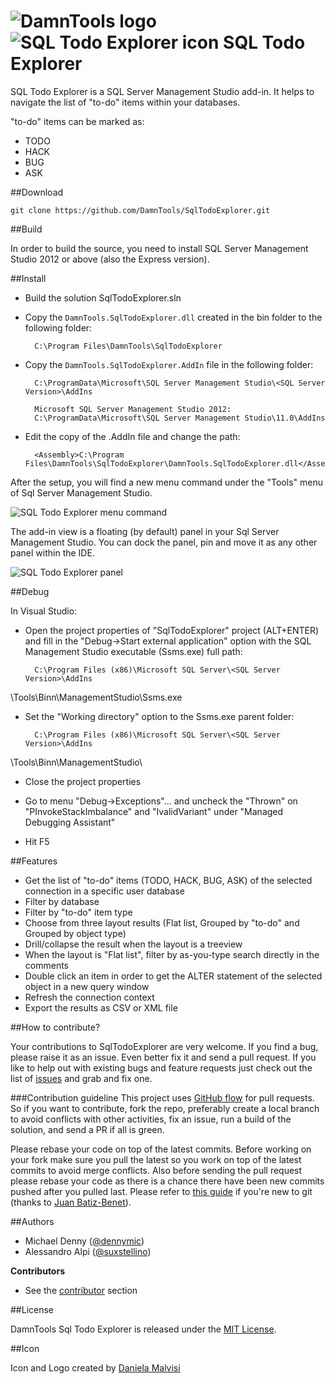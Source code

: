 ![DamnTools logo](https://raw.githubusercontent.com/wiki/DamnTools/SqlTodoExplorer/images/logo.png)
![SQL Todo Explorer icon](https://raw.githubusercontent.com/wiki/DamnTools/SqlTodoExplorer/images/sqltodoexplorer_ico.png)
SQL Todo Explorer
=========

SQL Todo Explorer is a SQL Server Management Studio add-in. It helps to navigate the list of "to-do" items within your databases. 

"to-do" items can be marked as:
  - TODO
  - HACK
  - BUG
  - ASK

##Download

    git clone https://github.com/DamnTools/SqlTodoExplorer.git
    
##Build

In order to build the source, you need to install SQL Server Management Studio 2012 or above (also the Express version).

##Install

- Build the solution SqlTodoExplorer.sln

- Copy the `DamnTools.SqlTodoExplorer.dll` created in the bin folder to the following folder:

        C:\Program Files\DamnTools\SqlTodoExplorer

- Copy the `DamnTools.SqlTodoExplorer.AddIn` file in the following folder:

        C:\ProgramData\Microsoft\SQL Server Management Studio\<SQL Server Version>\AddIns

        Microsoft SQL Server Management Studio 2012:
        C:\ProgramData\Microsoft\SQL Server Management Studio\11.0\AddIns
        
- Edit the copy of the .AddIn file and change the <Assembly> path:

        <Assembly>C:\Program Files\DamnTools\SqlTodoExplorer\DamnTools.SqlTodoExplorer.dll</Assembly>

After the setup, you will find a new menu command under the "Tools" menu of Sql Server Management Studio.

![SQL Todo Explorer menu command](https://raw.githubusercontent.com/wiki/DamnTools/SqlTodoExplorer/images/new_menu_command.png)

The add-in view is a floating (by default) panel in your Sql Server Management Studio. You can dock the panel, pin and move it as any other panel within the IDE.

![SQL Todo Explorer panel](https://raw.githubusercontent.com/wiki/DamnTools/SqlTodoExplorer/images/panel.png)

##Debug

In Visual Studio:

- Open the project properties of "SqlTodoExplorer" project (ALT+ENTER) and fill in the "Debug->Start external application" option with the SQL Management Studio executable (Ssms.exe) full path:

        C:\Program Files (x86)\Microsoft SQL Server\<SQL Server Version>\AddIns
\Tools\Binn\ManagementStudio\Ssms.exe

- Set the "Working directory" option to the Ssms.exe parent folder:

        C:\Program Files (x86)\Microsoft SQL Server\<SQL Server Version>\AddIns
\Tools\Binn\ManagementStudio\
		
- Close the project properties

- Go to menu "Debug->Exceptions"... and uncheck the "Thrown" on "PInvokeStackImbalance" and "IvalidVariant" under "Managed Debugging Assistant"

- Hit F5

##Features

- Get the list of "to-do" items (TODO, HACK, BUG, ASK) of the selected connection in a specific user database
- Filter by database
- Filter by "to-do" item type
- Choose from three layout results (Flat list, Grouped by "to-do" and Grouped by object type)
- Drill/collapse the result when the layout is a treeview
- When the layout is "Flat list", filter by as-you-type search directly in the comments
- Double click an item in order to get the ALTER statement of the selected object in a new query window
- Refresh the connection context
- Export the results as CSV or XML file

##How to contribute?

Your contributions to SqlTodoExplorer are very welcome. If you find a bug, please raise it as an issue. Even better fix it and send a pull request. If you like to help out with existing bugs and feature requests just check out the list of [issues] and grab and fix one.

###Contribution guideline
This project uses [GitHub flow] for pull requests.
So if you want to contribute, fork the repo, preferably create a local branch to avoid conflicts with other activities, fix an issue, run a build of the solution, and send a PR if all is green.

Please rebase your code on top of the latest commits.
Before working on your fork make sure you pull the latest so you work on top of the latest commits to avoid merge conflicts.
Also before sending the pull request please rebase your code as there is a chance there have been new commits pushed after you pulled last.
Please refer to [this guide](https://gist.github.com/jbenet/ee6c9ac48068889b0912#the-workflow) if you're new to git (thanks to [Juan Batiz-Benet](https://github.com/jbenet)).

##Authors

- Michael Denny ([@dennymic])
- Alessandro Alpi ([@suxstellino])

__Contributors__
- See the [contributor] section

##License

DamnTools Sql Todo Explorer is released under the [MIT License].

##Icon

Icon and Logo created by [Daniela Malvisi]


[Daniela Malvisi]: https://it.linkedin.com/pub/daniela-malvisi/61/859/275
[MIT License]: https://github.com/DamnTools/SqlTodoExplorer/blob/master/LICENSE
[contributor]: https://github.com/DamnTools/SqlTodoExplorer/graphs/contributors
[@suxstellino]: https://twitter.com/suxstellino
[@dennymic]: https://twitter.com/dennymic
[issues]: https://github.com/DamnTools/SqlTodoExplorer/issues
[GitHub flow]: http://scottchacon.com/2011/08/31/github-flow.html
